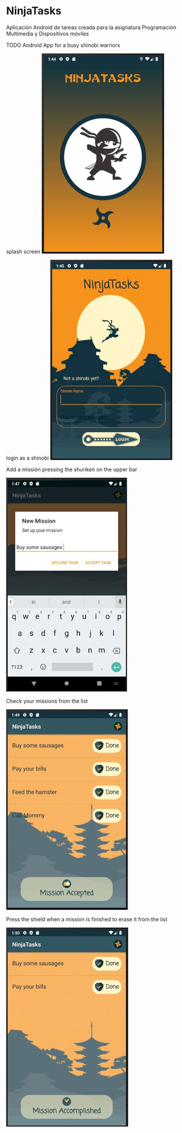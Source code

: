 # NinjaTasks
Aplicación Android de tareas creada para la asignatura Programación Multimedia y Dispositivos móviles

TODO Android App for a busy shinobi warriors

splash screen
![splash](https://raw.githubusercontent.com/crikan/NinjaTasks/master/splash.jpg)

login as a shinobi
![login](https://raw.githubusercontent.com/crikan/NinjaTasks/master/login.JPG)

Add a missión pressing the shuriken on the upper bar

![new_task](https://raw.githubusercontent.com/crikan/NinjaTasks/master/mission.jpg)

Check your missions from the list

![todo_list](https://raw.githubusercontent.com/crikan/NinjaTasks/master/todo_list.jpg)

Press the shield when a mission is finished to erase it from the list

![clear_task](https://raw.githubusercontent.com/crikan/NinjaTasks/master/finish_todo.jpg)

